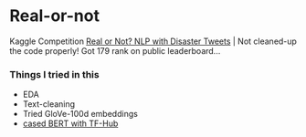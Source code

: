# Real-or-not

Kaggle Competition [Real or Not? NLP with Disaster Tweets](https://www.kaggle.com/c/nlp-getting-started) | 
Not cleaned-up the code properly! Got 179 rank on public leaderboard... 

### Things I tried in this
- EDA
- Text-cleaning
- Tried GloVe-100d embeddings
- [cased BERT with TF-Hub](https://tfhub.dev/tensorflow/bert_en_cased_L-24_H-1024_A-16/1)
